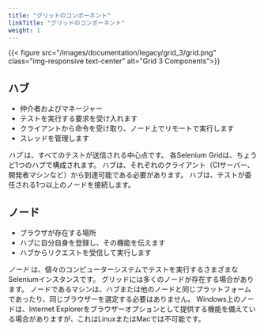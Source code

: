 ```yaml
---
title: "グリッドのコンポーネント"
linkTitle: "グリッドのコンポーネント"
weight: 1
---
```


{{< figure src="/images/documentation/legacy/grid_3/grid.png" class="img-responsive text-center" alt="Grid 3 Components">}}

## ハブ
* 仲介者およびマネージャー
* テストを実行する要求を受け入れます
* クライアントから命令を受け取り、ノード上でリモートで実行します
* スレッドを管理します

_ハブ_ は、すべてのテストが送信される中心点です。
各Selenium Gridは、ちょうど1つのハブで構成されます。
ハブは、それぞれのクライアント（CIサーバー、開発者マシンなど）から到達可能である必要があります。
ハブは、テストが委任される1つ以上のノードを接続します。

## ノード

* ブラウザが存在する場所
* ハブに自分自身を登録し、その機能を伝えます
* ハブからリクエストを受信して実行します

_ノード_ は、個々のコンピューターシステムでテストを実行するさまざまなSeleniumインスタンスです。
グリッドには多くのノードが存在する場合があります。
ノードであるマシンは、ハブまたは他のノードと同じプラットフォームであったり、同じブラウザーを選定する必要はありません。
Windows上のノードは、Internet Explorerをブラウザーオプションとして提供する機能を備えている場合がありますが、これはLinuxまたはMacでは不可能です。
